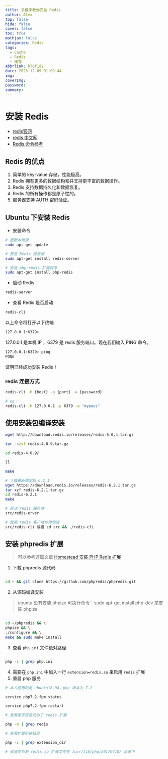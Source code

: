 ```yaml
---
title: 手摸手教你安装 Redis
author: Alex
top: false
hide: false
cover: false
toc: true
mathjax: false
categories: Redis
tags:
  - Cache
  - Redis
  - 缓存
abbrlink: b76f1d2
date: 2023-12-09 01:02:44
img:
coverImg:
password:
summary:
---
```


# 安装 Redis

- [redis官网](https://redis.io/)
- [redis 中文网](https://www.redis.net.cn/)
- [Redis 命令参考](http://redisdoc.com/)

## Redis 的优点
1. 简单的 key-value 存储，性能极高。
2. Redis 拥有更多的数据结构和并支持更丰富的数据操作。
3. Redis 支持数据持久化和数据恢复。
4. Redis 的所有操作都是原子性的。
5. 服务器支持 AUTH 密码验证。

## Ubuntu 下安装 Redis

- 安装命令

```bash
# 更新本地源
sudo apt-get update

# 安装 Redis 服务端
sudo apt-get install redis-server

# 安装 php-redis 扩展程序
sudo apt-get install php-redis
```

- 启动 Redis

```bash
redis-server
```

- 查看 Redis 是否启动

```bash
redis-cli
```

以上命令将打开以下终端

```bash
127.0.0.1:6379>
```

127.0.0.1 是本机 IP ，6379 是 redis 服务端口。现在我们输入 PING 命令。

```bash
127.0.0.1:6379> ping
PONG
```

证明已经成功安装 Redis！

### redis 连接方式

```bash
redis-cli -h {host} -p {port} -a {password}

# eg：
redis-cli -h 127.0.0.1 -p 6379 -a "mypass"
```

## 使用安装包编译安装

```bash
wget http://download.redis.io/releases/redis-5.0.4.tar.gz

tar -xzvf redis-4.0.9.tar.gz

cd redis-4.0.9/

ll

make

# 下载最新稳定版 6.2.1
wget https://download.redis.io/releases/redis-6.2.1.tar.gz
tar xzf redis-6.2.1.tar.gz
cd redis-6.2.1
make

# 启动 redis 服务端
src/redis-erver

# 使用 redis 客户端作为测试
src/redis-cli 或者 cd src && ./redis-cli
```


## 安装 phpredis 扩展

> 可以参考这篇文章 [Homestead 安装 PHP Redis 扩展
](https://learnku.com/articles/33412)

1. 下载 phpredis 源代码

```bash

cd ~ && git clone https://github.com/phpredis/phpredis.git

```

2. 从源码编译安装

> ubuntu 没有安装 phpize 可执行命令：sudo apt-get install php-dev 来安装 phpize

```bash

cd ~/phpredis && \
phpize && \
./configure && \
make && sudo make install

```

3. 查看 `php.ini` 文件绝对路径

```bash

php -i | grep php.ini

```

4. 需要在 `php.ini` 中加入一行 `extension=redis.so` 来启用 `redis` 扩展
5. 重启 php 服务

```bash
# 本人使用的是 ubuntu18.04，php 版本为 7.2

service php7.2-fpm status

service php7.2-fpm restart

# 查看是否安装成功了 redis 扩展

php -m | grep redis

# 查看扩展所在目录

php -i | grep extension_dir

# 安装完毕的 redis.so 扩展文件在 /usr/lib/php/20170718/ 目录下
```
